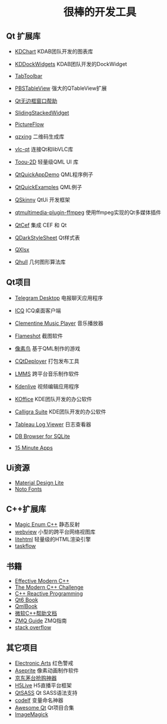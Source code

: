 # <center>**很棒的开发工具**</center>  

## **Qt 扩展库**

* [KDChart](https://github.com/KDAB/KDChart.git) KDAB团队开发的图表库
* [KDDockWidgets](https://github.com/KDAB/KDDockWidgets.git) KDAB团队开发的DockWidget

* [TabToolbar](https://github.com/SeriousAlexej/TabToolbar.git)

* [PBSTableView](https://github.com/celibol/PBSTableView.git) 强大的QTableView扩展
* [Qt无边框窗口帮助](https://github.com/wangwenx190/framelesshelper.git)

* [SlidingStackedWidget](https://github.com/ThePBone/SlidingStackedWidget.git)
* [PictureFlow](https://github.com/ariya/pictureflow.git)

* [qzxing](https://github.com/ftylitak/qzxing.git) 二维码生成库
* [vlc-qt](https://github.com/vlc-qt/vlc-qt.git) 连接Qt和libVLC库
* [Toou-2D](https://github.com/ShowFL/Toou-2D.git) 轻量级QML UI 库
* [QtQuickAppDemo](https://github.com/qyvlik/QtQuickAppDemo.git) QML程序例子
* [QtQuickExamples](https://github.com/zhengtianzuo/QtQuickExamples.git) QML例子
* [QSkinny](https://github.com/uwerat/qskinny.git) QtUi 开发框架
* [qtmultimedia-plugin-ffmpeg](https://github.com/hdijkema/qtmultimedia-plugin-ffmpeg.git) 使用ffmpeg实现的Qt多媒体插件

* [QtCef](https://github.com/hiitiger/QtCef.git) 集成 CEF 和 Qt
* [QDarkStyleSheet](https://github.com/ColinDuquesnoy/QDarkStyleSheet.git) Qt样式表
* [QXlsx](https://github.com/QtExcel/QXlsx.git) 

* [Qhull](https://github.com/qhull/qhull.git) 几何图形算法库

## **Qt项目**  

* [Telegram Desktop](https://github.com/telegramdesktop/tdesktop.git) 电报聊天应用程序
* [ICQ](https://github.com/mail-ru-im/im-desktop.git) ICQ桌面客户端

* [Clementine Music Player](https://github.com/clementine-player/Clementine.git) 音乐播放器
* [Flameshot](https://github.com/flameshot-org/flameshot.git) 截图软件
* [像素鸟](https://github.com/FelgoSDK/FlappyBird.git) 基于QML制作的游戏
* [CQtDeployer](https://github.com/QuasarApp/CQtDeployer.git) 打包发布工具

* [LMMS](https://github.com/LMMS/lmms.git) 跨平台音乐制作软件
* [Kdenlive](https://github.com/KDE/kdenlive.git) 视频编辑应用程序
* [KOffice](https://github.com/KDE/koffice.git) KDE团队开发的办公软件
* [Calligra Suite](https://github.com/KDE/calligra.git) KDE团队开发的办公软件
* [Tableau Log Viewer](https://github.com/tableau/tableau-log-viewer.git) 日志查看器
* [DB Browser for SQLite](https://github.com/sqlitebrowser/sqlitebrowser.git)
* [15 Minute Apps](https://github.com/pythonguis/15-minute-apps.git)

## **Ui资源**
* [Material Design Lite](https://github.com/google/material-design-lite.git)
* [Noto Fonts](https://github.com/googlefonts/noto-fonts.git)

## **C++扩展库**
* [Magic Enum C++](https://github.com/Neargye/magic_enum.git) 静态反射
* [webview](https://github.com/webview/webview.git) 小型的跨平台网络视图库
* [litehtml](https://github.com/litehtml/litehtml) 轻量级的HTML渲染引擎
* [taskflow](https://github.com/taskflow/taskflow.git)

## **书籍**

* [Effective Modern C++](https://github.com/kelthuzadx/EffectiveModernCppChinese.git)
* [The Modern C++ Challenge](https://github.com/PacktPublishing/The-Modern-Cpp-Challenge.git)
* [C++ Reactive Programming](https://github.com/PacktPublishing/CPP-Reactive-Programming.git)
* [Qt6 Book](https://github.com/qmlbook/qt6book)
* [QmlBook](https://github.com/qmlbook/qmlbook.git)
* [微软C++帮助文档](https://github.com/MicrosoftDocs/cpp-docs.git)
* [ZMQ Guide](https://github.com/booksbyus/zguide.git) ZMQ指南
* [stack overflow](https://github.com/eyllanesc/stackoverflow.git) 

## **其它项目**

* [Electronic Arts](https://github.com/electronicarts/CnC_Remastered_Collection.git) 红色警戒
* [Aseprite](https://github.com/aseprite/aseprite.git) 像素动画制作软件
* [京东茅台抢购神器](https://github.com/llpdev/jd_maotai_seckill.git)
* [H5Live](https://github.com/yyued/H5Live.git) H5直播平台框架
* [QtSASS](https://github.com/spyder-ide/qtsass.git) Qt SASS语法支持
* [codelf](https://github.com/unbug/codelf.git) 变量命名神器
* [Awesome Qt](https://github.com/JesseTG/awesome-qt.git) Qt项目合集
* [ImageMagick](https://github.com/ImageMagick/ImageMagick.git)